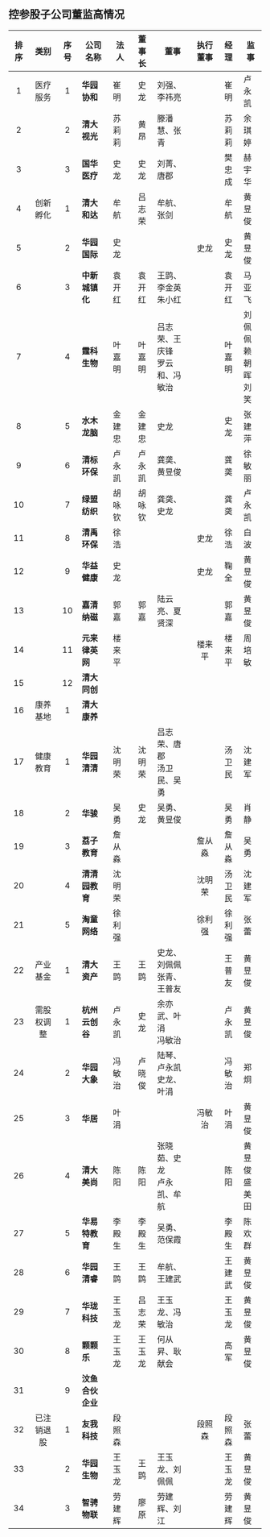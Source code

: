 ## 控参股子公司董监高情况


|排序|类别|序号|公司名称|法人|董事长|董事|执行董事|经理|监事|
|:--:|:---:|:--:|----|----|:---:|----|:---:|:---:|---|
|1|医疗服务|1|<B>华园协和</B>|崔明|史龙|刘强、李祎亮||崔明|卢永凯|
|2||2|<B>清大视光</B>|苏莉莉|黄昂|滕潘慧、张青||苏莉莉|余琪婷|
|3||3|<B>国华医疗</B>|史龙|史龙|刘菁、唐郡||樊忠成|赫宇华|
|4|创新孵化|1|<B>清大和达</B>|牟航|吕志荣|牟航、张剑||牟航|黄昱俊|
|5||2|<B>华园国际</B>|史龙|||史龙|史龙|黄昱俊|
|6||3|<B>中新城镇化</B>|袁开红|袁开红|王鹍、李金英<br>朱小红||袁开红|马亚飞|
|7||4|<B>霆科生物</B>|叶嘉明|叶嘉明|吕志荣、王庆锋<br>罗云和、冯敏治||叶嘉明|刘佩佩<br>赖朝晖<br>刘笑|
|8||5|<B>水木龙脑</B>|金建忠|金建忠|史龙||史龙|张建萍|
|9||6|<B>清标环保</B>|卢永凯|卢永凯|龚䶮、黄昱俊||龚䶮|徐敏丽|
|10||7|<B>绿盟纺织</B>|胡咏钦|胡咏钦|龚䶮、史龙||龚䶮|卢永凯|
|11||8|<B>清禹环保</B>|徐浩|||史龙|徐浩|白波|
|12||9|<B>华益健康</B>|史龙|||史龙|鞠全|黄昱俊|
|13||10|<B>嘉清纳磁</B>|郭嘉|郭嘉|陆云亮、夏贤深||郭嘉|黄昱俊|
|14||11|<B>元来律英网</B>|楼来平|||楼来平|楼来平|周培敏|
|15||12|<B>清大同创</B>|||
|16|康养基地|1|<B>清大康养</B>|||
|17|健康教育|1|<B>华园清清</B>|沈明荣|沈明荣|吕志荣、唐郡<br>汤卫民、吴勇||汤卫民|沈建军|
|18||2|<B>华骏</B>|吴勇|史龙|吴勇、黄昱俊||吴勇|肖静|
|19||3|<B>荔子教育</B>|詹从淼|||詹从淼|詹从淼|吴勇|
|20||4|<B>清清园教育</B>|沈明荣|||沈明荣|汤卫民|沈建军|
|21||5|<B>淘童网络</B>|徐利强|||徐利强|徐利强|张蕾|
|22|产业基金|1|<B>清大资产</B>|王鹍|王鹍|史龙、刘佩佩<br>张青、王普友||王普友|黄昱俊|
|23|需股权调整|1|<B>杭州云创谷</B>|卢永凯|史龙|余亦武、叶涓<br>冯敏治||卢永凯|黄昱俊|
|24||2|<B>华园大象</B>|冯敏治|卢晓俊|陆琴、卢永凯<br>史龙、叶涓||冯敏治|郑炯|
|25||3|<B>华居</B>|叶涓|||冯敏治|叶涓|黄昱俊|
|26||4|<B>清大美尚</B>|陈阳|陈阳|张晓茹、史龙<br>卢永凯、牟航||陈阳|黄昱俊<br>盛美田|
|27||5|<B>华易特教育</B>|李殿生|李殿生|吴勇、范保霞||李殿生|陈欢群|
|28||6|<B>华园清睿</B>|王鹍|王鹍|牟航、王建武||王建武|黄昱俊|
|29||7|<B>华珑科技</B>|王玉龙|吕志荣|王玉龙、冯敏治||王玉龙|黄昱俊|
|30||8|<B>颗颗乐</B>|王玉龙|王玉龙|何从昇、耿献会||高军|黄昱俊|
|31||9|<B>汶鱼合伙企业</B>|||
|32|已注销退股|1|<B>友我科技</B>|段照森|||段照森|段照森|张蕾|
|33||2|<B>华园生物</B>|王玉龙|王鹍|王玉龙、刘佩佩||王玉龙|黄昱俊|
|34||3|<B>智骋物联</B>|劳建辉|廖原|劳建辉、刘江||劳建辉|黄昱俊|
